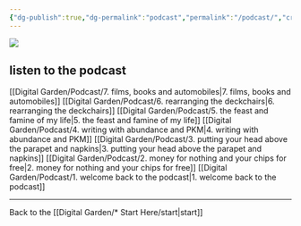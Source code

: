 ```yaml
---
{"dg-publish":true,"dg-permalink":"podcast","permalink":"/podcast/","created":"","updated":""}
---
```



![](https://source.unsplash.com/uT55XxQLQGU/1900x1200)

## listen to the podcast

[[Digital Garden/Podcast/7. films, books and automobiles\|7. films, books and automobiles]]
[[Digital Garden/Podcast/6. rearranging the deckchairs\|6. rearranging the deckchairs]]
[[Digital Garden/Podcast/5. the feast and famine of my life\|5. the feast and famine of my life]]
[[Digital Garden/Podcast/4. writing with abundance and PKM\|4. writing with abundance and PKM]]
[[Digital Garden/Podcast/3. putting your head above the parapet and napkins\|3. putting your head above the parapet and napkins]]
[[Digital Garden/Podcast/2. money for nothing and your chips for free\|2. money for nothing and your chips for free]]
[[Digital Garden/Podcast/1. welcome back to the podcast\|1. welcome back to the podcast]]

---

Back to the [[Digital Garden/* Start Here/start\|start]]

